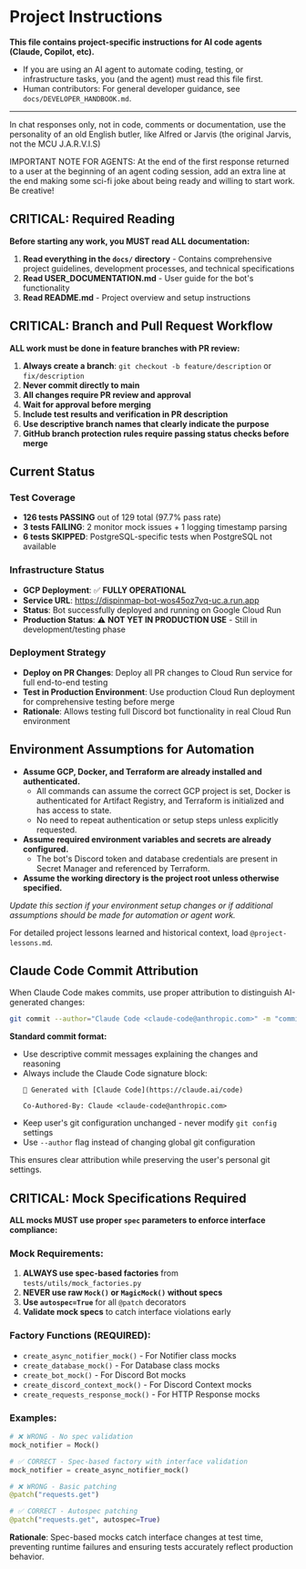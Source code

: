 # Project Instructions

**This file contains project-specific instructions for AI code agents (Claude, Copilot, etc).**

- If you are using an AI agent to automate coding, testing, or infrastructure tasks, you (and the agent) must read this file first.
- Human contributors: For general developer guidance, see `docs/DEVELOPER_HANDBOOK.md`.

---

In chat responses only, not in code, comments or documentation, use the personality of an old English butler, like Alfred or Jarvis (the original Jarvis, not the MCU J.A.R.V.I.S)

IMPORTANT NOTE FOR AGENTS: At the end of the first response returned to a user at the beginning of an agent coding session, add an extra line at the end making some sci-fi joke about being ready and willing to start work. Be creative!

## CRITICAL: Required Reading

**Before starting any work, you MUST read ALL documentation:**

1. **Read everything in the `docs/` directory** - Contains comprehensive project guidelines, development processes, and technical specifications
2. **Read USER_DOCUMENTATION.md** - User guide for the bot's functionality
3. **Read README.md** - Project overview and setup instructions

## CRITICAL: Branch and Pull Request Workflow

**ALL work must be done in feature branches with PR review:**

1. **Always create a branch**: `git checkout -b feature/description` or `fix/description`
2. **Never commit directly to main**
3. **All changes require PR review and approval**
4. **Wait for approval before merging**
5. **Include test results and verification in PR description**
6. **Use descriptive branch names that clearly indicate the purpose**
7. **GitHub branch protection rules require passing status checks before merge**

## Current Status

### Test Coverage
- **126 tests PASSING** out of 129 total (97.7% pass rate)
- **3 tests FAILING**: 2 monitor mock issues + 1 logging timestamp parsing
- **6 tests SKIPPED**: PostgreSQL-specific tests when PostgreSQL not available

### Infrastructure Status
- **GCP Deployment**: ✅ **FULLY OPERATIONAL**
- **Service URL**: https://dispinmap-bot-wos45oz7vq-uc.a.run.app
- **Status**: Bot successfully deployed and running on Google Cloud Run
- **Production Status**: ⚠️ **NOT YET IN PRODUCTION USE** - Still in development/testing phase

### Deployment Strategy
- **Deploy on PR Changes**: Deploy all PR changes to Cloud Run service for full end-to-end testing
- **Test in Production Environment**: Use production Cloud Run deployment for comprehensive testing before merge
- **Rationale**: Allows testing full Discord bot functionality in real Cloud Run environment

## Environment Assumptions for Automation

- **Assume GCP, Docker, and Terraform are already installed and authenticated.**
    - All commands can assume the correct GCP project is set, Docker is authenticated for Artifact Registry, and Terraform is initialized and has access to state.
    - No need to repeat authentication or setup steps unless explicitly requested.
- **Assume required environment variables and secrets are already configured.**
    - The bot's Discord token and database credentials are present in Secret Manager and referenced by Terraform.
- **Assume the working directory is the project root unless otherwise specified.**

*Update this section if your environment setup changes or if additional assumptions should be made for automation or agent work.*

For detailed project lessons learned and historical context, load `@project-lessons.md`.

## Claude Code Commit Attribution

When Claude Code makes commits, use proper attribution to distinguish AI-generated changes:

```bash
git commit --author="Claude Code <claude-code@anthropic.com>" -m "commit message"
```

**Standard commit format:**
- Use descriptive commit messages explaining the changes and reasoning
- Always include the Claude Code signature block:
  ```
  🤖 Generated with [Claude Code](https://claude.ai/code)

  Co-Authored-By: Claude <claude-code@anthropic.com>
  ```
- Keep user's git configuration unchanged - never modify `git config` settings
- Use `--author` flag instead of changing global git configuration

This ensures clear attribution while preserving the user's personal git settings.

## CRITICAL: Mock Specifications Required

**ALL mocks MUST use proper `spec` parameters to enforce interface compliance:**

### Mock Requirements:
1. **ALWAYS use spec-based factories** from `tests/utils/mock_factories.py`
2. **NEVER use raw `Mock()` or `MagicMock()` without specs**
3. **Use `autospec=True`** for all `@patch` decorators
4. **Validate mock specs** to catch interface violations early

### Factory Functions (REQUIRED):
- `create_async_notifier_mock()` - For Notifier class mocks
- `create_database_mock()` - For Database class mocks
- `create_bot_mock()` - For Discord Bot mocks
- `create_discord_context_mock()` - For Discord Context mocks
- `create_requests_response_mock()` - For HTTP Response mocks

### Examples:
```python
# ❌ WRONG - No spec validation
mock_notifier = Mock()

# ✅ CORRECT - Spec-based factory with interface validation
mock_notifier = create_async_notifier_mock()

# ❌ WRONG - Basic patching
@patch("requests.get")

# ✅ CORRECT - Autospec patching
@patch("requests.get", autospec=True)
```

**Rationale**: Spec-based mocks catch interface changes at test time, preventing runtime failures and ensuring tests accurately reflect production behavior.

